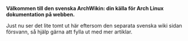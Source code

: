 **Välkommen till den svenska ArchWikin: din källa för Arch Linux dokumentation på webben.**

Just nu ser det lite tomt ut här eftersom den separata svenska wiki sidan försvann, så hjälp gärna att fylla ut med mer artiklar.